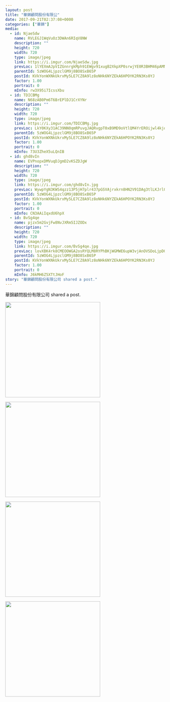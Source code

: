 ```yaml
---
layout: post
title: "華錦顧問股份有限公" 
date: 2017-09-21T02:37:08+0000 
categories: ["華錦"] 
media:
  - id: NjaeSdw
    name: RVLEGJ1WqVuOz3DWAn6RIqV8NW
    description: ""   
    height: 720
    width: 720
    type: image/jpeg
    link: https://i.imgur.com/NjaeSdw.jpg
    prevLoc: 1lYEXmAJpVIZGnnrgkMph91EWgv91xugB2XkpXP0srwjYE0R3BHM46pAMNMRcE0LxRAlMYHYwn2m0ABqf1B735ONxQS4Q648DO4YHB2GW9pPXDf5qrvwDEnKF8w14JAV7VS2xp4WyJ2pIp2gXRnMrJfjRzg8yoAnFrOG6xNNnjHx7YwNGVVOuYRNM7YxJJhDwYL49DgLu8zPEy93RMU45OmLjnZDUl6x3YwK2ZHpN4MpAkVOhMvOPKyOYqSNWww7WG9r
    parentId: 5zWOG4LjpzclGM9j8BO8SxB65P
    postId: KVkYonWXNkUkrxMy5LE7CZ8A9lz8oNHk6NYZEkA6HPOYK2RN3Ks0YJ
    factor: 1.00
    portrait: 0
    mInfo: rw3X95i7IcssXbu
  - id: TDICBMg
    name: N68zAB0Pm6T6BrEPlDJ1CrXYNr
    description: ""   
    height: 720
    width: 720
    type: image/jpeg
    link: https://i.imgur.com/TDICBMg.jpg
    prevLoc: LkY0KXy31AC39NN0qmRPuvgJAQRvgpT0xB9MD9oVtlQM4YrEROijwl4kjojViJy7wGEqDjh05RDg9kNvS39RBrJjmPswqMkk68lgfGXJR5mM9jc1M6ywD4RViEgN2KqQQyi3V4g3wZWJCqjZ4kG7MAfxQ13kQxx8i76PNOgg2AfYlgkKGww3IXErgzXrjPHxp7EjL35GI5qGrJPYxLtr9oyk0plvhJZoVwJJ09fDj3wBJmz9tok8R7j8mYtRznoMGMDp
    parentId: 5zWOG4LjpzclGM9j8BO8SxB65P
    postId: KVkYonWXNkUkrxMy5LE7CZ8A9lz8oNHk6NYZEkA6HPOYK2RN3Ks0YJ
    factor: 1.00
    portrait: 0
    mInfo: 73U3ZheX5uLQnIB
  - id: ghd8vIn
    name: EVPnopxDMVuqDJgmD2vKSZDJgW
    description: ""   
    height: 720
    width: 720
    type: image/jpeg
    link: https://i.imgur.com/ghd8vIn.jpg
    prevLoc: WywpYgN3KWS4qzz13P5jH7plr437pGSVAjrxkrn8HN2V91DAg3tlLKJrl0l1tqXJ0YLWPNURwGk47rqLUwGovgNX8OHnDR3gvqvjIkxwmX0ONqfpQ8L8j5BvSgRRqPlwp0SoQzGVyVJ0Iv0vXnJwKzu6mRL8vqn2ckxo7zqqZVtEpl7Xm22McZWOG4ZO4DuMrYoEZ4JnS5ENMlxvg8tx9D8vQznDS7kKlwM22WIEq2nKKDV7C4EAGxDAZmIjQ36n6JMm
    parentId: 5zWOG4LjpzclGM9j8BO8SxB65P
    postId: KVkYonWXNkUkrxMy5LE7CZ8A9lz8oNHk6NYZEkA6HPOYK2RN3Ks0YJ
    factor: 1.00
    portrait: 0
    mInfo: CN3AAiIqxdU6hpX
  - id: BvSg4qe
    name: pjzx5m2GvjFw8NvJXRm5IJZODx
    description: ""   
    height: 720
    width: 720
    type: image/jpeg
    link: https://i.imgur.com/BvSg4qe.jpg
    prevLoc: lovXBK4rk8CMEOOWGA2osRYQLM8RYPhBKjWGMWE6upW3vjAnOVSDoLjpD0DvTLWO9qMB8DI7oxWXlGBMSY126yoO8rFREEEWO5WoCv3gR9qn55UoK9W2Yq4Ziq19OXM6QXFp9mQEgONEim2V83r5ODfzPPyzGK2vHOQW29jjyBsvgD4zQqqrF5VGOR5LNJUl5KlOB22DHrBQjG7krZi7YEDqkLynuOK98nkGgNf5O9n0pXz6HPwLqk9LXrTgZgln3Qrg
    parentId: 5zWOG4LjpzclGM9j8BO8SxB65P
    postId: KVkYonWXNkUkrxMy5LE7CZ8A9lz8oNHk6NYZEkA6HPOYK2RN3Ks0YJ
    factor: 1.00
    portrait: 0
    mInfo: J6kMH6Z5XTtJHoF
story: "華錦顧問股份有限公司 shared a post."
---
```


華錦顧問股份有限公司 shared a post.


[//]: #media:  
<a href="https://i.imgur.com/NjaeSdw.jpg"><img src="https://i.imgur.com/NjaeSdw.jpg" height="300" width="300" /></a> 
  

<a href="https://i.imgur.com/TDICBMg.jpg"><img src="https://i.imgur.com/TDICBMg.jpg" height="300" width="300" /></a> 
  

<a href="https://i.imgur.com/ghd8vIn.jpg"><img src="https://i.imgur.com/ghd8vIn.jpg" height="300" width="300" /></a> 
  

<a href="https://i.imgur.com/BvSg4qe.jpg"><img src="https://i.imgur.com/BvSg4qe.jpg" height="300" width="300" /></a> 
 
